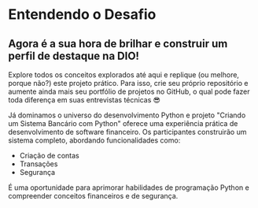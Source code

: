 # Entendendo o Desafio

## Agora é a sua hora de brilhar e construir um perfil de destaque na DIO! 

Explore todos os conceitos explorados até aqui e replique (ou melhore, porque não?) este projeto prático. Para isso, crie seu próprio repositório e aumente ainda mais seu portfólio de projetos no GitHub, o qual pode fazer toda diferença em suas entrevistas técnicas 😎

Já dominamos o universo do desenvolvimento Python e projeto "Criando um Sistema Bancário com Python" oferece uma experiência prática de desenvolvimento de software financeiro. Os participantes construirão um sistema completo, abordando funcionalidades como:

- Criação de contas
- Transações
- Segurança

É uma oportunidade para aprimorar habilidades de programação Python e compreender conceitos financeiros e de segurança.
